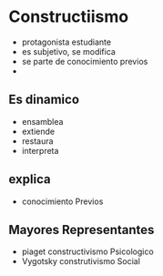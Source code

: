 # Constructiismo
* protagonista estudiante
* es subjetivo, se modifica
* se parte de conocimiento previos
* 
## Es dinamico
* ensamblea
* extiende
* restaura
* interpreta
## explica
* conocimiento Previos

## Mayores Representantes
* piaget constructivismo Psicologico
* Vygotsky construtivismo Social
<!--stackedit_data:
eyJoaXN0b3J5IjpbLTE0MjM4OTU5MTMsLTE4NzA5OTY2MjUsLT
k5MzM4OTkwMV19
-->